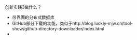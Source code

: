创新实践3做什么？

- 带界面的分布式数据库
- GitHub部分下载的功能，类似于http://blog.luckly-mjw.cn/tool-show/github-directory-downloader/index.html
- 


